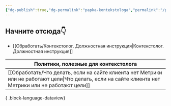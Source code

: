 ```yaml
---
{"dg-publish":true,"dg-permalink":"papka-kontekstologa","permalink":"/papka-kontekstologa/"}
---
```



## Начните отсюда👇
- [[Обработать/Контекстолог. Должностная инструкция\|Контекстолог. Должностная инструкция]]




| Политики, полезные для контекстолога                                                                                                                     |
| -------------------------------------------------------------------------------------------------------------------------------------------------------- |
| [[Обработать/Что делать, если на сайте клиента нет Метрики или не работают цели\|Что делать, если на сайте клиента нет Метрики или не работают цели]] |

{ .block-language-dataview}